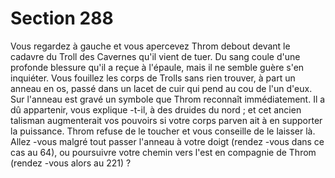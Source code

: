 # Section 288

Vous regardez à gauche et vous apercevez Throm  debout devant le cadavre du Troll des
Cavernes qu'il vient de tuer. Du sang coule d'une profonde blessure qu'il a reçue à
l'épaule, mais il ne semble guère s'en inquiéter. Vous fouillez les corps de Trolls sans rien
trouver, à part un anneau en os, passé dans un lacet de cuir qui pend au cou de l'un d'eux.
Sur l'anneau est gravé un symbole que Throm reconnaît immédiatement. Il a dû
appartenir, vous explique -t-il, à des druides du nord  ; et cet ancien talisman augmenterait
vos pouvoirs si votre corps parven ait à en supporter la puissance. Throm refuse de le
toucher et vous conseille de le laisser là. Allez -vous malgré tout passer l'anneau à votre
doigt (rendez -vous dans ce cas au 64), ou poursuivre votre chemin vers l'est en
compagnie de  Throm (rendez -vous alors au 221) ?